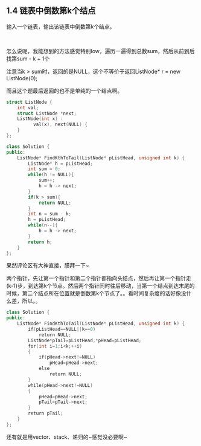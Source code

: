 ## 1.4 链表中倒数第k个结点

输入一个链表，输出该链表中倒数第k个结点。

<br>

怎么说呢，我能想到的方法感觉特别low，遍历一遍得到总数sum，然后从前到后找第sum - k + 1个

注意当k > sum时，返回的是NULL，这个不等价于返回ListNode* r = new ListNode(0);

而且这个题最后返回的也不是单纯的一个结点啊。

```cpp
struct ListNode {
    int val;
    struct ListNode *next;
    ListNode(int x) :
          val(x), next(NULL) {
    }
};

class Solution {
public:
    ListNode* FindKthToTail(ListNode* pListHead, unsigned int k) {
        ListNode* h = pListHead;
        int sum = 0;
        while(h != NULL){
            sum++;
            h = h -> next;
        }
        if(k > sum){
            return NULL;
        }
        int n = sum - k;
        h = pListHead;
        while(n--){
            h = h -> next;
        }
        return h;
    }
};
```

果然评论区有大神直接，膜拜一下~

两个指针，先让第一个指针和第二个指针都指向头结点，然后再让第一个指针走(k-1)步，到达第k个节点。然后两个指针同时往后移动，当第一个结点到达末尾的时候，第二个结点所在位置就是倒数第k个节点了。。看时间复杂度的话好像没什么差，所以。。

```cpp
class Solution {
public:
    ListNode* FindKthToTail(ListNode* pListHead, unsigned int k) {
        if(pListHead==NULL||k==0)
            return NULL;
        ListNode*pTail=pListHead,*pHead=pListHead;
        for(int i=1;i<k;++i)
        {
            if(pHead->next!=NULL)
                pHead=pHead->next;
            else
                return NULL;
        }
        while(pHead->next!=NULL)
        {
            pHead=pHead->next;
            pTail=pTail->next;
        }
        return pTail;
    }
};
```

还有就是用vector、stack、递归的~感觉没必要啊~